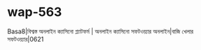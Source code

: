 # wap-563
Basa8|বিশ্বস্ত অনলাইন ক্যাসিনো প্ল্যাটফর্ম | অনলাইন ক্যাসিনো সফটওয়্যার অনলাইন|বাজি খেলার সফটওয়্যার|0621
